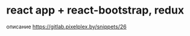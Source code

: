 react app + react-bootstrap, redux
=================================================
описание https://gitlab.pixelplex.by/snippets/26
